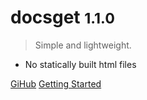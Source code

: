# docsget <small>1.1.0</small>

>  Simple and lightweight.

* No statically built html files

[GiHub](https://github.com/docsget)
[Getting Started](?id=docsget)
